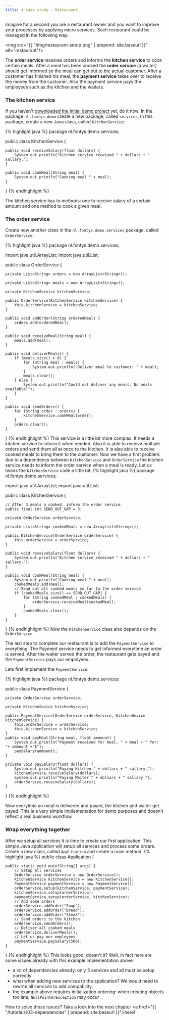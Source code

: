 ```yaml
---
title: A case study - Restaurant
---
```

Imagine for a second you are a restaurant owner and you want to improve your processes by applying micro services. Such restaurant could be managed in the following way:

<img src="{{ "/img/restaurant-setup.png" | prepend: site.baseurl }}" alt="restaurant"/>

The **order service** receives orders and informs the **kitchen service** to cook certain meals. After a meal has been cooked the **order service** (a waiter) should get informed so the meal can get out to the actual customer. After a customer has finished his meal, the **payment service** takes over to receive the money from the customer. Also the payment service pays the employees such as the kitchen and the waiters.

### The kitchen service

If you haven't [downloaded the initial demo project](https://github.com/sebivenlo/microservices-eventbus/archive/5aeaa8b0b936b6778d9b337cf7e577504354d417.zip) yet, do it now. In the package ```nl.fontys.demo``` create a new package, called ```services```. In this package, create a new Java class, called ```KitchenService```:

{% highlight java %}
package nl.fontys.demo.services;

public class KitchenService {

    public void receiveSalary(float dollars) {
        System.out.println("Kitchen service received " + dollars + " sallary.");
    }

    public void cookMeal(String meal) {
        System.out.println("Cooking meal " + meal);
    }
}
{% endhighlight %}

The kitchen service has to methods: one to receive salary of a certain amount and one method to cook a given meal.

### The order service

Create now another class in the ```nl.fontys.demo.services``` package, called ```OrderService```:

{% highlight java %}
package nl.fontys.demo.services;

import java.util.ArrayList;
import java.util.List;

public class OrderService {

    private List<String> orders = new ArrayList<String>();

    private List<String> meals = new ArrayList<String>();

    private KitchenService kitchenService;

    public OrderService(KitchenService kitchenService) {
        this.kitchenService = kitchenService;
    }

    public void addOrder(String orderedMeal) {
        orders.add(orderedMeal);
    }

    public void receiveMeal(String meal) {
        meals.add(meal);
    }

    public void deliverMeals() {
        if (meals.size() > 0) {
            for (String meal : meals) {
                System.out.println("Deliver meal to customer: " + meal);
            }
            meals.clear();
        } else {
            System.out.println("Could not deliver any meals. No meals available!");
        }
    }

    public void sendOrders() {
        for (String order : orders) {
            kitchenService.cookMeal(order);
        }
        orders.clear();
    }
}
{% endhighlight %}
This service is a little bit more complex. It needs a kitchen service to inform it when needed. Also it is able to receive multiple orders and send them all at once to the kitchen. It is also able to receive cooked meals to bring them to the customer. Now we have a first problem: due to a dependency between ```KitchenService``` and ```OrderService``` the kitchen service needs to inform the order service when a meal is ready. Let us tweak the ```KitchenService``` code a little bit:
{% highlight java %}
package nl.fontys.demo.services;

import java.util.ArrayList;
import java.util.List;

public class KitchenService {

    // After 3 meals a cooked, inform the order service
    public final int SEND_OUT_GAP = 3;

    private OrderService orderService;

    private List<String> cookedMeals = new ArrayList<String>();

    public KitchenService(OrderService orderService) {
        this.orderService = orderService;
    }

    public void receiveSalary(float dollars) {
        System.out.println("Kitchen service received " + dollars + " sallary.");
    }

    public void cookMeal(String meal) {
        System.out.println("Cooking meal " + meal);
        cookedMeals.add(meal);
        // Send out all cooked meals so far to the order service
        if (cookedMeals.size() == SEND_OUT_GAP) {
            for (String cookedMeal : cookedMeals) {
                orderService.receiveMeal(cookedMeal);
            }
            cookedMeals.clear();
        }
    }
}
{% endhighlight %}
Now the ```KitchenService``` class also depends on the ```OrderService```

The last step to complete our restaurant is to add the ```PaymentService``` to everything. The Payment service needs to get informed everytime an order is served. After the waiter served the order, the restaurant gets payed and the ```PaymentService``` pays our empolyees.

Lets first implement the ```PaymentService```:

{% highlight java %}
package nl.fontys.demo.services;

public class PaymentService {

    private OrderService orderService;

    private KitchenSevice kitchenService;

    public PaymentService(OrderService orderService, KitchenSevice kitchenService) {
        this.orderService = orderService;
        this.kitchenService = kitchenService;
    }
    public void payMeal(String meal, float ammount) {
        System.out.println("Payment received for meal: " + meal + " for: "+ ammount +"$");
        paySalary(ammount);
    }

    private void paySalary(float dollars) {
        System.out.println("Paying Kitchen " + dollars + " sallary.");
        kitchenService.receiveSalary(dollars);
        System.out.println("Paying Waiter " + dollars + " sallary.");
        orderService.receiveSalary(dollars);
    }
}
{% endhighlight %}

Now everytime an meal is delivered and payed, the kitchen and waiter get payed. This is a very simple implementation for demo purposes and doesn't reflect a real business workflow.

### Wrap everything together

After we setup all services it is time to create our first application. This simple Java application will setup all services and process some orders. Create a new class, called ```Application``` and create a main method:
{% highlight java %}
public class Application {

    public static void main(String[] args) {        
        // Setup all services
        OrderService orderService = new OrderService();
        KitchenService kitchenService = new KitchenService();
        PaymentService paymentService = new PaymentService();
        orderService.setup(kitchenService, paymentService);
        kitchenService.setup(orderService);
        paymentService.setup(orderService, kitchenService);
        // Add some orders
        orderService.addOrder("Soup");
        orderService.addOrder("Bread");
        orderService.addOrder("Steak");
        // Send orders to the kitchen
        orderService.sendOrders();
        // Deliver all cooked meals
        orderService.deliverMeals();
        // Let us pay our employees
        paymentService.paySalary(500);
    }
}
{% endhighlight %}
This looks good, doesn't it? Well, in fact here are some issues already with this example implementation above:

* a lot of dependencies already: only 3 services and all must be setup correctly
* what when adding new services to the application? We would need to rewrite all services to add compability
* the example above requires initialization ordering: when creating objects too late, ```NullPointerException``` may occur

How to solve those issues? Take a look into the next chapter <a href="{{ "/tutorials/03-dependencies" | prepend: site.baseurl }}">here</a>!


